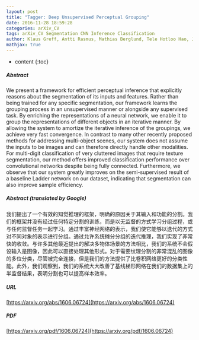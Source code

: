 ```yaml
---
layout: post
title: "Tagger: Deep Unsupervised Perceptual Grouping"
date: 2016-11-28 18:59:28
categories: arXiv_CV
tags: arXiv_CV Segmentation CNN Inference Classification
author: Klaus Greff, Antti Rasmus, Mathias Berglund, Tele Hotloo Hao, Jürgen Schmidhuber, Harri Valpola
mathjax: true
---
```


* content
{:toc}

##### Abstract
We present a framework for efficient perceptual inference that explicitly reasons about the segmentation of its inputs and features. Rather than being trained for any specific segmentation, our framework learns the grouping process in an unsupervised manner or alongside any supervised task. By enriching the representations of a neural network, we enable it to group the representations of different objects in an iterative manner. By allowing the system to amortize the iterative inference of the groupings, we achieve very fast convergence. In contrast to many other recently proposed methods for addressing multi-object scenes, our system does not assume the inputs to be images and can therefore directly handle other modalities. For multi-digit classification of very cluttered images that require texture segmentation, our method offers improved classification performance over convolutional networks despite being fully connected. Furthermore, we observe that our system greatly improves on the semi-supervised result of a baseline Ladder network on our dataset, indicating that segmentation can also improve sample efficiency.

##### Abstract (translated by Google)
我们提出了一个有效的知觉推理的框架，明确的原因关于其输入和功能的分割。我们的框架并没有经过任何特定分割的训练，而是以无监督的方式学习分组过程，或与任何监督任务一起学习。通过丰富神经网络的表示，我们使它能够以迭代的方式对不同对象的表示进行分组。通过允许系统摊分分组的迭代推理，我们实现了非常快的收敛。与许多其他最近提出的解决多物体场景的方法相比，我们的系统不会假设输入是图像，因此可以直接处理其他形式。对于需要纹理分割的非常混乱的图像的多位分类，尽管被完全连接，但是我们的方法提供了比卷积网络更好的分类性能。此外，我们观察到，我们的系统大大改善了基线梯形网络在我们的数据集上的半监督结果，表明分割也可以提高样本效率。

##### URL
[https://arxiv.org/abs/1606.06724](https://arxiv.org/abs/1606.06724)

##### PDF
[https://arxiv.org/pdf/1606.06724](https://arxiv.org/pdf/1606.06724)

